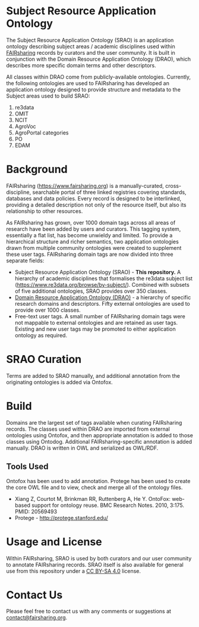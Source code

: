 # Subject Resource Application Ontology

The Subject Resource Application Ontology (SRAO) is an application ontology describing subject areas / academic disciplines used within [FAIRsharing]((https://www.fairsharing.org)) records by curators and the user community. It is built in conjunction with the Domain Resource Application Ontology (DRAO), which describes more specific domain terms and other descriptors.

All classes within DRAO come from publicly-available ontologies. Currently, the following ontologies are used to
FAIRsharing has developed an application ontology designed to provide structure and metadata to the Subject areas used to build SRAO:

1. re3data
2. OMIT
3. NCIT
4. AgroVoc
5. AgroPortal categories
6. PO
7. EDAM


# Background

FAIRsharing (https://www.fairsharing.org) is a manually-curated, cross-discipline, searchable portal of three linked registries covering standards, databases and data policies. Every record is designed to be interlinked, providing a detailed description not only of the resource itself, but also its relationship to other resources.

As FAIRsharing has grown, over 1000 domain tags across all areas of research have been added by users and curators. This tagging system, essentially a flat list, has become unwieldy and limited. To provide a hierarchical structure and richer semantics, two application ontologies drawn from multiple community ontologies were created to supplement these user tags. FAIRsharing domain tags are now divided into three separate fields:

- Subject Resource Application Ontology (SRAO) - **This repository.** A hierarchy of academic disciplines that formalises the re3data subject list (https://www.re3data.org/browse/by-subject/). Combined with subsets of five additional ontologies, SRAO provides over 350 classes.
- [Domain Resource Application Ontology (DRAO)](https://github.com/FAIRsharing/domain-ontology) - a hierarchy of specific research domains and descriptors. Fifty external ontologies are used to provide over 1000 classes.
- Free-text user tags. A small number of FAIRsharing domain tags were not mappable to external ontologies and are retained as user tags. Existing and new user tags may be promoted to either application ontology as required.

# SRAO Curation

Terms are added to SRAO manually, and additional annotation from the originating ontologies is added via Ontofox.

# Build

Domains are the largest set of tags available when curating FAIRsharing records. The classes used within DRAO are imported from external ontologies using Ontofox, and then appropriate annotation
is added to those classes using Ontodog. Additional FAIRsharing-specific annotation is added manually. DRAO is written in OWL and serialized as OWL/RDF. 

## Tools Used

Ontofox has been used to add annotation. Protege has been used to create the core OWL file and to view, check and merge all of the ontology files. 

- Xiang Z, Courtot M, Brinkman RR, Ruttenberg A, He Y. OntoFox: web-based support for ontology reuse. 
BMC Research Notes. 2010, 3:175. PMID: 20569493
- Protege - http://protege.stanford.edu/

# Usage and License

Within FAIRsharing, SRAO is used by both curators and our user community to annotate FAIRsharing records. SRAO itself is also available for general use from this repository under a [CC BY-SA 4.0](https://creativecommons.org/licenses/by-sa/4.0/) license. 

# Contact Us

Please feel free to contact us with any comments or suggestions at contact@fairsharing.org.


